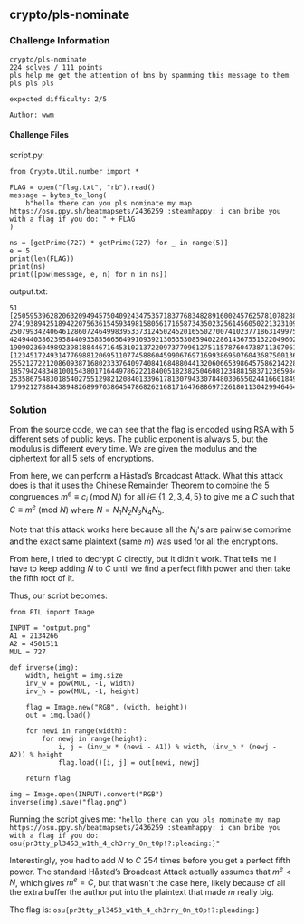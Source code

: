 ## **crypto/pls-nominate**

### **Challenge Information**
```
crypto/pls-nominate
224 solves / 111 points
pls help me get the attention of bns by spamming this message to them pls pls pls

expected difficulty: 2/5

Author: wwm
```

#### **Challenge Files**
script.py:
```
from Crypto.Util.number import *

FLAG = open("flag.txt", "rb").read()
message = bytes_to_long(
    b"hello there can you pls nominate my map https://osu.ppy.sh/beatmapsets/2436259 :steamhappy: i can bribe you with a flag if you do: " + FLAG
)

ns = [getPrime(727) * getPrime(727) for _ in range(5)]
e = 5
print(len(FLAG))
print(ns)
print([pow(message, e, n) for n in ns])
```
output.txt:
```
51
[250595396282063209494575040924347535718377683482891600245762578107828862102674761114596255712438613333084596184792828788407383247558654559454089469986479081755983932855108019303831103066796233258382489582930536579371270189763162153515702860564938568045151352777820047894231299381399970139347989102071591624967158663442340607621438098266100701196825065519485094630829410736139969891010792546625692049625954656831699035171996469050264653519, 274193894251894220756361545934981580561716587343502325614560502213231097664469582415896327192024233714369720707686115433619798180404789138894067772483823865845960858748702597162370083356345247341014451005796413454404641015516131648586490172413946109076519615677569833823093216546284937656690546486895353267404868698676199564604463636499575466246860736708986174600028222786416474243294353345680209117811499529853520907091701228114817603341, 250799342406461286072464998395337312450245201655027007410237718631499754452822255347456526289099898965321822671514782488741429427305776533799167428860480805487315744950556177330105418061977431001775317350105402223927656557524000999352457757910475375628290615583082601813818635461940350546377443417651889260364946457646723831198413138381669914264256219982213937975414376723125047495586971424241557485231775101178049132539231505246677535311, 424944038623958440933855665649910939213053530859402286143675513220496021786445337272966523453996205752202713497414819150875478398393046433188515528170856189163826639434032436582059667688688880862276540443913407720932133045261989787061306952765245738545030903458101323357019464537917143233906507656465350475977450213990615572573474700619979502153864626401863294100140176446546365233603532530624614938982882757207592863414287369042546971519, 190902360498923981884467164531021372209737709612751157876047387113070619788864781987406983172298076877277648095765822757629049183301893699559004938030166520411955041284763767367633388446007417241478444104664237424445213634253699407015432110027972438018815169650491766550691229860103594060212173628624522421052861949630723039778975476515078589820738377723637869903050748150998629965678848786824733474968760721078438148119740362699143145661]
[123451724931477698812069511077458860459906769716993869507604368750013627155203649026878565706523272034474865506508962044958969096479439140090681403538412644329412752922637248582028201974150208943081418296518937380419465322558643434318990712657710219963788075009287648875763482189708828745866942138140694074154628539909488581608681566648945293332282252866416448399029058170554552880389525160322280616124297247776106117085199571903380300602, 25521272212086093871680233376409740841684880441320606653986457586214228433726846827063346040622596803682405351090250464809787622301562945715858274147064371839443966925136930647541454865892780911461753966896009773200289476756676124794087249400266226027218836477923252144492106017794796924100502787481309583584738175138358520327875032255246435556182629496953900460417813322557030951101538854106453327597012091626682332420269075467900021711, 185794248348100154380171644978622218400518238250460812348815837123659842567285820889770059992960889881347901994420631735102166283167843240900863871790624347481898956733174665116495731603736544724548220276282583347110470600528846477853732162784786525839648496719341390265839130761362980916014963941737879183454424512265005367317359376039242988696224018798645014519276397488302687294083964113652155465518932071360150626192713920598188877877, 253586754830185402755129821208401339617813079433078480306550244166018490731187464131167959996920120199131859308803805312785667542198282217092146066559207637833505962392131719788571007971893923218099583927291388588829681723690416962688366275898952085934742953047229390090702589945168823704791405472122768397486450092804662113840124827388352338015003693741233274505595280978468538153880244070082267537407664878646371738748713917087874183934, 179921278884389482689970386454786826216817164768869732618011304299464646110222440114625532548731013316437178194666578920837571688939194292542951671294588526331670811293769249832666220726222224721812635640949602967313922271367769076173808739323285134139353621782784562334885703861549547716097420971226456620806331145247840335617343331077891979324239020388123429770254863290698575175653976557893390825861821917810477967554648397683909903482]
```

### **Solution**
From the source code, we can see that the flag is encoded using RSA with 5 different sets of public keys. The public exponent is always 5, but the modulus is different every time. We are given the modulus and the ciphertext for all 5 sets of encryptions.

From here, we can perform a Håstad’s Broadcast Attack. What this attack does is that it uses the Chinese Remainder Theorem to combine the 5 congruences
$m^e \equiv c_i \ (\text{mod } N_i)\text{ for all }i\in$ {$1, 2, 3, 4, 5$}
to give me a $C$ such that
$C\equiv m^e \ (\text{mod } N)$
where $N = N_1N_2N_3N_4N_5$.

Note that this attack works here because all the $N_i$'s are pairwise comprime and the exact same plaintext (same $m$) was used for all the encryptions.

From here, I tried to decrypt $C$ directly, but it didn't work. That tells me I have to keep adding $N$ to $C$ until we find a perfect fifth power and then take the fifth root of it.

Thus, our script becomes:
```
from PIL import Image

INPUT = "output.png"
A1 = 2134266
A2 = 4501511
MUL = 727

def inverse(img):
    width, height = img.size
    inv_w = pow(MUL, -1, width)
    inv_h = pow(MUL, -1, height)

    flag = Image.new("RGB", (width, height))
    out = img.load()

    for newi in range(width):
        for newj in range(height):
            i, j = (inv_w * (newi - A1)) % width, (inv_h * (newj - A2)) % height
            flag.load()[i, j] = out[newi, newj]

    return flag

img = Image.open(INPUT).convert("RGB")
inverse(img).save("flag.png")
```

Running the script gives me: `"hello there can you pls nominate my map https://osu.ppy.sh/beatmapsets/2436259 :steamhappy: i can bribe you with a flag if you do: osu{pr3tty_pl3453_w1th_4_ch3rry_0n_t0p!?:pleading:}"` 

Interestingly, you had to add $N$ to $C$ 254 times before you get a perfect fifth power. The standard Håstad’s Broadcast Attack actually assumes that $m^e < N$, which gives $m^e=C$, but that wasn't the case here, likely because of all the extra buffer the author put into the plaintext that made $m$ really big.

The flag is: `osu{pr3tty_pl3453_w1th_4_ch3rry_0n_t0p!?:pleading:}`